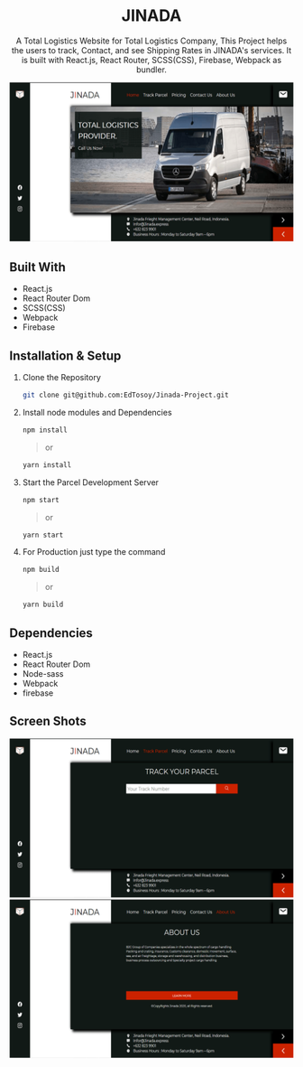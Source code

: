 <h1 align="center">
  JINADA 
  
</h1>
<p align="center">
  A Total Logistics Website for Total Logistics Company,
  This Project helps the users to track, Contact, and see Shipping Rates in JINADA's services. It is
  built with React.js, React Router, SCSS(CSS), Firebase, Webpack as bundler.
</p>

![demo](https://github.com/EdTosoy/Jinada-Project/blob/master/Demo.png?raw=true)

## Built With

- React.js
- React Router Dom
- SCSS(CSS)
- Webpack
- Firebase

## Installation & Setup

1. Clone the Repository

   ```sh
   git clone git@github.com:EdTosoy/Jinada-Project.git
   ```

2. Install node modules and Dependencies

   ```sh
   npm install
   ```

   > or

   ```sh
   yarn install
   ```

3. Start the Parcel Development Server

   ```sh
   npm start
   ```

   > or

   ```sh
   yarn start
   ```

4. For Production just type the command

   ```sh
   npm build
   ```

   > or

   ```sh
   yarn build
   ```

## Dependencies

- React.js
- React Router Dom
- Node-sass
- Webpack
- firebase

## Screen Shots

![demo](https://github.com/EdTosoy/Jinada-Project/blob/master/ScreenShot1.png?raw=true)
![demo](https://github.com/EdTosoy/Jinada-Project/blob/master/ScreenShot2.png?raw=true)
